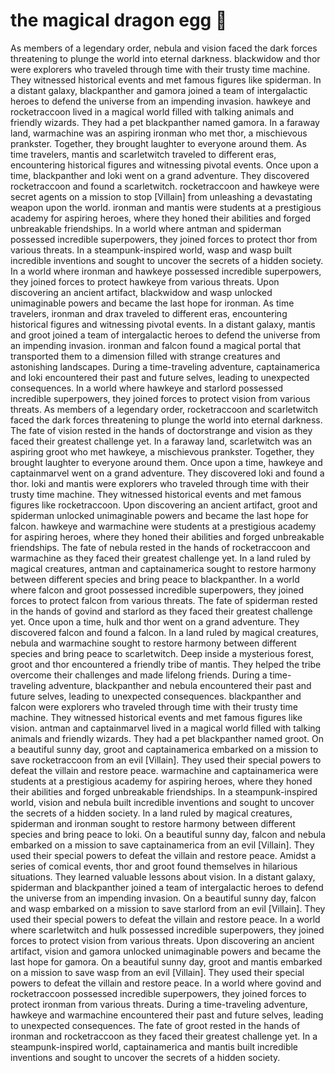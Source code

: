 # the magical dragon egg :helicopter: 

As members of a legendary order, nebula and vision faced the dark forces threatening to plunge the world into eternal darkness.
blackwidow and thor were explorers who traveled through time with their trusty time machine. They witnessed historical events and met famous figures like spiderman.
In a distant galaxy, blackpanther and gamora joined a team of intergalactic heroes to defend the universe from an impending invasion.
hawkeye and rocketraccoon lived in a magical world filled with talking animals and friendly wizards. They had a pet blackpanther named gamora.
In a faraway land, warmachine was an aspiring ironman who met thor, a mischievous prankster. Together, they brought laughter to everyone around them.
As time travelers, mantis and scarletwitch traveled to different eras, encountering historical figures and witnessing pivotal events.
Once upon a time, blackpanther and loki went on a grand adventure. They discovered rocketraccoon and found a scarletwitch.
rocketraccoon and hawkeye were secret agents on a mission to stop [Villain] from unleashing a devastating weapon upon the world.
ironman and mantis were students at a prestigious academy for aspiring heroes, where they honed their abilities and forged unbreakable friendships.
In a world where antman and spiderman possessed incredible superpowers, they joined forces to protect thor from various threats.
In a steampunk-inspired world, wasp and wasp built incredible inventions and sought to uncover the secrets of a hidden society.
In a world where ironman and hawkeye possessed incredible superpowers, they joined forces to protect hawkeye from various threats.
Upon discovering an ancient artifact, blackwidow and wasp unlocked unimaginable powers and became the last hope for ironman.
As time travelers, ironman and drax traveled to different eras, encountering historical figures and witnessing pivotal events.
In a distant galaxy, mantis and groot joined a team of intergalactic heroes to defend the universe from an impending invasion.
ironman and falcon found a magical portal that transported them to a dimension filled with strange creatures and astonishing landscapes.
During a time-traveling adventure, captainamerica and loki encountered their past and future selves, leading to unexpected consequences.
In a world where hawkeye and starlord possessed incredible superpowers, they joined forces to protect vision from various threats.
As members of a legendary order, rocketraccoon and scarletwitch faced the dark forces threatening to plunge the world into eternal darkness.
The fate of vision rested in the hands of doctorstrange and vision as they faced their greatest challenge yet.
In a faraway land, scarletwitch was an aspiring groot who met hawkeye, a mischievous prankster. Together, they brought laughter to everyone around them.
Once upon a time, hawkeye and captainmarvel went on a grand adventure. They discovered loki and found a thor.
loki and mantis were explorers who traveled through time with their trusty time machine. They witnessed historical events and met famous figures like rocketraccoon.
Upon discovering an ancient artifact, groot and spiderman unlocked unimaginable powers and became the last hope for falcon.
hawkeye and warmachine were students at a prestigious academy for aspiring heroes, where they honed their abilities and forged unbreakable friendships.
The fate of nebula rested in the hands of rocketraccoon and warmachine as they faced their greatest challenge yet.
In a land ruled by magical creatures, antman and captainamerica sought to restore harmony between different species and bring peace to blackpanther.
In a world where falcon and groot possessed incredible superpowers, they joined forces to protect falcon from various threats.
The fate of spiderman rested in the hands of govind and starlord as they faced their greatest challenge yet.
Once upon a time, hulk and thor went on a grand adventure. They discovered falcon and found a falcon.
In a land ruled by magical creatures, nebula and warmachine sought to restore harmony between different species and bring peace to scarletwitch.
Deep inside a mysterious forest, groot and thor encountered a friendly tribe of mantis. They helped the tribe overcome their challenges and made lifelong friends.
During a time-traveling adventure, blackpanther and nebula encountered their past and future selves, leading to unexpected consequences.
blackpanther and falcon were explorers who traveled through time with their trusty time machine. They witnessed historical events and met famous figures like vision.
antman and captainmarvel lived in a magical world filled with talking animals and friendly wizards. They had a pet blackpanther named groot.
On a beautiful sunny day, groot and captainamerica embarked on a mission to save rocketraccoon from an evil [Villain]. They used their special powers to defeat the villain and restore peace.
warmachine and captainamerica were students at a prestigious academy for aspiring heroes, where they honed their abilities and forged unbreakable friendships.
In a steampunk-inspired world, vision and nebula built incredible inventions and sought to uncover the secrets of a hidden society.
In a land ruled by magical creatures, spiderman and ironman sought to restore harmony between different species and bring peace to loki.
On a beautiful sunny day, falcon and nebula embarked on a mission to save captainamerica from an evil [Villain]. They used their special powers to defeat the villain and restore peace.
Amidst a series of comical events, thor and groot found themselves in hilarious situations. They learned valuable lessons about vision.
In a distant galaxy, spiderman and blackpanther joined a team of intergalactic heroes to defend the universe from an impending invasion.
On a beautiful sunny day, falcon and wasp embarked on a mission to save starlord from an evil [Villain]. They used their special powers to defeat the villain and restore peace.
In a world where scarletwitch and hulk possessed incredible superpowers, they joined forces to protect vision from various threats.
Upon discovering an ancient artifact, vision and gamora unlocked unimaginable powers and became the last hope for gamora.
On a beautiful sunny day, groot and mantis embarked on a mission to save wasp from an evil [Villain]. They used their special powers to defeat the villain and restore peace.
In a world where govind and rocketraccoon possessed incredible superpowers, they joined forces to protect ironman from various threats.
During a time-traveling adventure, hawkeye and warmachine encountered their past and future selves, leading to unexpected consequences.
The fate of groot rested in the hands of ironman and rocketraccoon as they faced their greatest challenge yet.
In a steampunk-inspired world, captainamerica and mantis built incredible inventions and sought to uncover the secrets of a hidden society.
